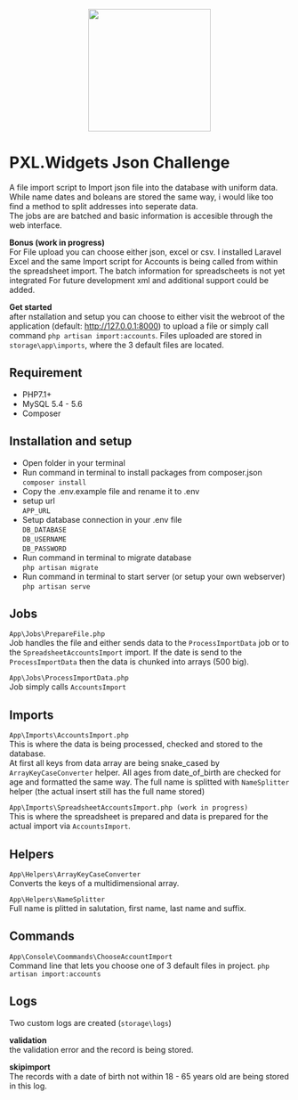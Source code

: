 <p align="center"><img src="https://assets-global.website-files.com/5ce003ab7c5e2f444ffd130c/5df61598ce102070b786763a_1.png" width="220"></p>

# PXL.Widgets Json Challenge #

A file import script to Import json file into the database with uniform data. While name dates and boleans are stored the same way, i would like too find a method to split addresses into seperate data.\
The jobs are are batched and basic information is accesible through the web interface.

**Bonus (work in progress)**\
For File upload you can choose either json, excel or csv. I installed Laravel Excel and the same Import script for Accounts is being called from within the spreadsheet import. The batch information for spreadscheets is not yet integrated For future development xml and additional support could be added.

**Get started**\
after nstallation and setup you can choose to either visit the webroot of the application (default: http://127.0.0.1:8000) to upload a file or simply call command `php artisan import:accounts`. Files uploaded are stored in `storage\app\imports`, where the 3 default files are located.

## Requirement ##
- PHP7.1+
- MySQL 5.4 - 5.6
- Composer

## Installation and setup ## 
- Open folder in your terminal
- Run command in terminal to install packages from composer.json\
`composer install`
- Copy the .env.example file and rename it to .env
- setup url\
`APP_URL`
- Setup  database connection in your .env file\
`DB_DATABASE`\
`DB_USERNAME`\
`DB_PASSWORD`
- Run command in terminal to migrate database\
`php artisan migrate`
- Run command in terminal to start server (or setup your own webserver)\
`php artisan serve`

## Jobs ##
`App\Jobs\PrepareFile.php`\
Job handles the file and either sends data to the `ProcessImportData` job or to the `SpreadsheetAccountsImport` import. If the date is send to the `ProcessImportData` then the data is chunked into arrays (500 big).

`App\Jobs\ProcessImportData.php`\
Job simply calls `AccountsImport`


## Imports ##
`App\Imports\AccountsImport.php`\
This is where the data is being processed, checked and stored to the database.\
At first all keys from data array are being snake_cased by `ArrayKeyCaseConverter` helper. 
All ages from date_of_birth are checked for age and formatted the same way.
The full name is splitted with `NameSplitter` helper (the actual insert still has the full name stored) 

`App\Imports\SpreadsheetAccountsImport.php (work in progress)`\
This is where the spreadsheet is prepared and data is prepared for the actual import via `AccountsImport`.

## Helpers ##

`App\Helpers\ArrayKeyCaseConverter`\
Converts the keys of a multidimensional array.

`App\Helpers\NameSplitter`\
Full name is plitted in salutation, first name, last name and suffix.

## Commands ##

`App\Console\Coommands\ChooseAccountImport`\
Command line that lets you choose one of 3 default files in project.
`php artisan import:accounts`


## Logs ##
Two custom logs are created (`storage\logs`)

**validation**\
the validation error and the record is being stored.

**skipimport**\
The records with a date of birth not within 18 - 65 years old are being stored in this log. 
